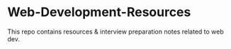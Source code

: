 # Web-Development-Resources
This repo contains resources &amp; interview preparation notes related to web dev. 
